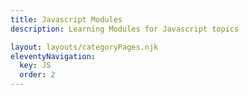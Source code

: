 ```yaml
---
title: Javascript Modules
description: Learning Modules for Javascript topics

layout: layouts/categoryPages.njk
eleventyNavigation:
  key: JS
  order: 2
---
```


